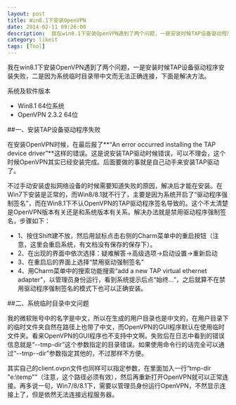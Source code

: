 ```yaml
---
layout: post
title: Win8.1下安装OpenVPN
date: 2014-02-11 09:26:00
description:  我在win8.1下安装OpenVPN遇到了两个问题，一是安装时候TAP设备驱动程序安装失败，二是因为系统临时目录带中文而无法正确连接，下面是解决方法。
category: likeit
tags: [Tool]
---
```


我在win8.1下安装OpenVPN遇到了两个问题，一是安装时候TAP设备驱动程序安装失败，二是因为系统临时目录带中文而无法正确连接，下面是解决方法。

系统及软件版本

* Win8.1 64位系统
* OpenVPN 2.3.2 64位

##一、安装TAP设备驱动程序失败

在安装OpenVPN时候，在最后报了**“An error occurred installing the TAP device driver”**这样的错误。这是说安装TAP驱动时候错误，可以不理会，这个时候OpenVPN其实已经安装完成。后面要做的事就是自己动手来安装TAP驱动了。

不过手动安装虚拟网络设备的时候需要知道失败的原因，解决后才能在安装。在Win7下安装是正常的，而Win8/8.1就不行了，主要是因为系统开启了“驱动程序强制签名”，而在Win8.1下不认OpenVPN的TAP驱动程序签名导致的。这个不太清楚是OpenVPN版本有关还是和系统版本有关系。解决办法就是禁用驱动程序强制签名，步骤如下：

* 1、按住Shift建不放，然后用鼠标点击右侧的Charm菜单中的重启按钮（注意，这里会重启系统，有文档没有保存的保存下）。
* 2、在出现的界面中依次选择：疑难解答->高级选项->启动设置->重新启动
* 3、在重启后的界面上选择“禁用驱动强制签名”
* 4、用Charm菜单中的搜索功能搜索“add a new TAP virtual ethernet adapter”，以管理员身份运行，看到系统提示后点“始终...”，之后就算不在禁用驱动程序强制签名的模式下也可以正确安装。

##二、系统临时目录中文问题

我的微软账号中的名字是中文，所以在生成的用户目录也是中文的，在用户目录下的临时文件夹自然在路径上也带了中文，而OpenVPN的GUI程序默认在使用临时文件夹。看来OpenVPN的GUI程序也不支持中文啊。失败后在日志中看到的错误信息就是“--tmp-dir”这个参数指定的目录错误。如果使用命令行的话完全可以通过“--tmp--dir”参数指定其他的，不过那样不方便。

其实自己的client.ovpn文件也同样可以指定参数，在里面加入一行“tmp-dir "e:\\temp"”（注意，这个路径必须有效），然后再重新打开OpenVPN就可以正常连接。再多说一句，Win7/8/8.1下，需要以管理员身份运行OpenVPN，不然显示连接上了，但是依然无法连接远程服务器。
